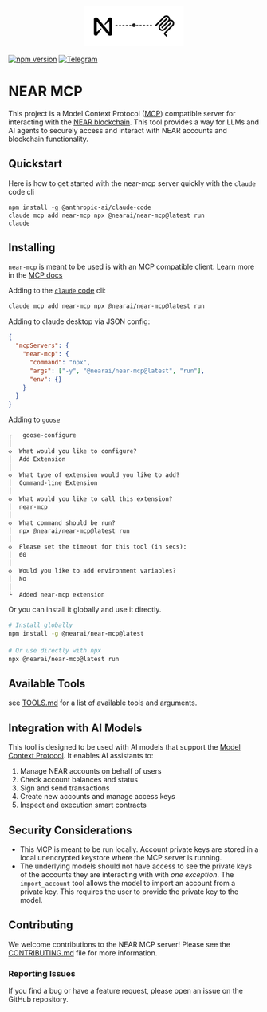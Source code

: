 <div align="center">
  <img src="assets/near-mcp.svg" alt="NEAR MCP Logo" width="200" />
</div>

[![npm version](https://badge.fury.io/js/@nearai%2Fnear-mcp.svg)](https://badge.fury.io/js/@nearai%2Fnear-mcp)
[![Telegram](https://img.shields.io/badge/Dev_Support-2CA5E0?style=flat&logo=telegram&logoColor=white)](https://t.me/nearaialpha)

# NEAR MCP

This project is a Model Context Protocol ([MCP](https://github.com/modelcontextprotocol)) compatible server for interacting with the [NEAR blockchain](https://near.org/). This tool provides a way for LLMs and AI agents to securely access and interact with NEAR accounts and blockchain functionality.

## Quickstart

Here is how to get started with the near-mcp server quickly with the `claude` code cli

```
npm install -g @anthropic-ai/claude-code
claude mcp add near-mcp npx @nearai/near-mcp@latest run
claude
```

## Installing

`near-mcp` is meant to be used is with an MCP compatible client. Learn more in the [MCP docs](https://modelcontextprotocol.io/introduction)

Adding to the [`claude` code](https://docs.anthropic.com/en/docs/agents-and-tools/claude-code/overview) cli:

```bash
claude mcp add near-mcp npx @nearai/near-mcp@latest run
```

Adding to claude desktop via JSON config:

```json
{
  "mcpServers": {
    "near-mcp": {
      "command": "npx",
      "args": ["-y", "@nearai/near-mcp@latest", "run"],
      "env": {}
    }
  }
}
```

Adding to [`goose`](https://block.github.io/goose/)

```
┌   goose-configure
│
◇  What would you like to configure?
│  Add Extension
│
◇  What type of extension would you like to add?
│  Command-line Extension
│
◇  What would you like to call this extension?
│  near-mcp
│
◇  What command should be run?
│  npx @nearai/near-mcp@latest run
│
◇  Please set the timeout for this tool (in secs):
│  60
│
◇  Would you like to add environment variables?
│  No
│
└  Added near-mcp extension
```

Or you can install it globally and use it directly.

```bash
# Install globally
npm install -g @nearai/near-mcp@latest

# Or use directly with npx
npx @nearai/near-mcp@latest run
```

## Available Tools

see [TOOLS.md](./TOOLS.md) for a list of available tools and arguments.

## Integration with AI Models

This tool is designed to be used with AI models that support the [Model Context Protocol](https://github.com/modelcontextprotocol). It enables AI assistants to:

1. Manage NEAR accounts on behalf of users
2. Check account balances and status
3. Sign and send transactions
4. Create new accounts and manage access keys
5. Inspect and execution smart contracts

## Security Considerations

- This MCP is meant to be run locally. Account private keys are stored in a local unencrypted keystore where the MCP server is running.
- The underlying models should not have access to see the private keys of the accounts they are interacting with with _one exception_. The `import_account` tool allows the model to import an account from a private key. This requires the user to provide the private key to the model.

## Contributing

We welcome contributions to the NEAR MCP server! Please see the [CONTRIBUTING.md](CONTRIBUTING.md) file for more information.

### Reporting Issues

If you find a bug or have a feature request, please open an issue on the GitHub repository.
